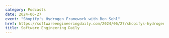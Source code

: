 ```yaml
---
category: Podcasts
date: 2024-06-27
event: "Shopify's Hydrogen Framework with Ben Sehl"
href: https://softwareengineeringdaily.com/2024/06/27/shopifys-hydrogen-framework-with-ben-sehl
title: Software Engineering Daily
---
```

